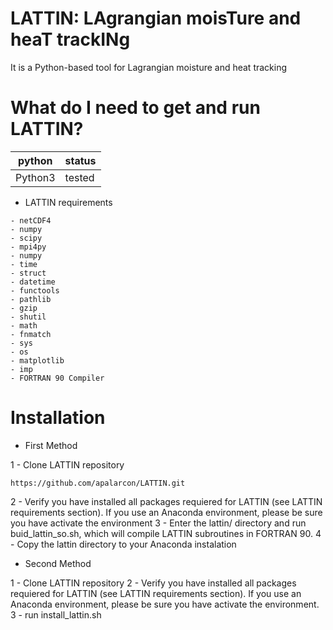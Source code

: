 # LATTIN: LAgrangian moisTure and heaT trackINg
It is a Python-based tool for Lagrangian moisture and heat tracking

# What do I need to get and run LATTIN?

<table>
<thead>
<tr>
<th>python</th>
<th>status</th>
</tr>
</thead>
<tbody>
<tr>
<td>Python3</td>
<td> tested</td>
</tr>
</tbody>
</table>

* LATTIN requirements
  
```
- netCDF4
- numpy 
- scipy 
- mpi4py
- numpy 
- time
- struct
- datetime
- functools
- pathlib 
- gzip
- shutil
- math 
- fnmatch
- sys
- os
- matplotlib
- imp
- FORTRAN 90 Compiler
```
# Installation

* First Method
  
1 - Clone LATTIN repository

  ```
https://github.com/apalarcon/LATTIN.git
  ```
2 - Verify you have installed all packages requiered for LATTIN (see LATTIN requirements section). If you use an Anaconda environment, please be sure you have activate the environment
3 - Enter the lattin/ directory and run  buid_lattin_so.sh,  which will compile LATTIN subroutines in FORTRAN 90.
4 - Copy the lattin directory to your Anaconda instalation

* Second Method

1 - Clone LATTIN repository
2 - Verify you have installed all packages requiered for LATTIN (see LATTIN requirements section). If you use an Anaconda environment, please be sure you have activate the environment.
3 - run install_lattin.sh
